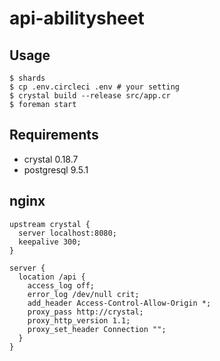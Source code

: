 # api-abilitysheet

## Usage

```
$ shards
$ cp .env.circleci .env # your setting
$ crystal build --release src/app.cr
$ foreman start
```

## Requirements

- crystal 0.18.7
- postgresql 9.5.1

## nginx

```
upstream crystal {
  server localhost:8080;
  keepalive 300;
}

server {
  location /api {
    access_log off;
    error_log /dev/null crit;
    add_header Access-Control-Allow-Origin *;
    proxy_pass http://crystal;
    proxy_http_version 1.1;
    proxy_set_header Connection "";
  }
}
```
